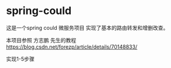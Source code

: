 # spring-could

这是一个spring could 微服务项目  实现了基本的路由转发和增删改查。

本项目参照 方志鹏 先生的教程  https://blog.csdn.net/forezp/article/details/70148833/

实现1-5步骤
